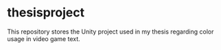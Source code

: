 # thesisproject
This repository stores the Unity project used in my thesis regarding color usage in video game text.
